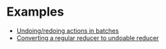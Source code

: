 # Examples

* [Undoing/redoing actions in batches](undo-redo-batch-actions.md)
* [Converting a regular reducer to undoable reducer](converting-regular-reducer-to-undoable-one.md)

